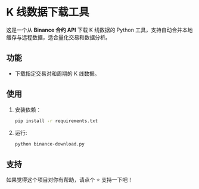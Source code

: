 # K 线数据下载工具

这是一个从 **Binance 合约 API** 下载 K 线数据的 Python 工具，支持自动合并本地缓存与远程数据，适合量化交易和数据分析。

## 功能
- 下载指定交易对和周期的 K 线数据。

## 使用
1. 安装依赖：
   ```bash
   pip install -r requirements.txt

2. 运行:
   ```bash
   python binance-download.py
   
## 支持

如果觉得这个项目对你有帮助，请点个 ⭐️ 支持一下吧！
